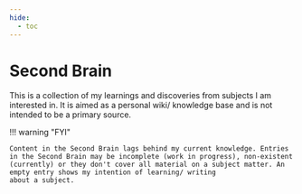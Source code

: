 ```yaml
---
hide:
  - toc
---
```

# Second Brain

This is a collection of my learnings and discoveries from subjects I am interested in. It is aimed as a personal wiki/ knowledge base and is not intended to be a primary source. 

!!! warning  "FYI"

    Content in the Second Brain lags behind my current knowledge. Entries in the Second Brain may be incomplete (work in progress), non-existent (currently) or they don't cover all material on a subject matter. An empty entry shows my intention of learning/ writing 
    about a subject. 
